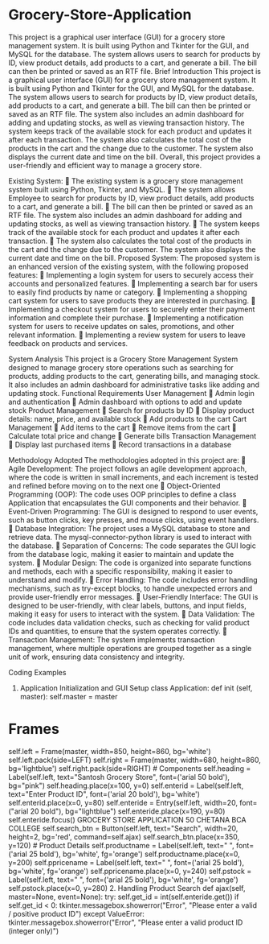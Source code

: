 # Grocery-Store-Application
This project is a graphical user interface (GUI) for a grocery store management system. It is built using Python and Tkinter for the GUI, and MySQL for the database. The system allows users to search for products by ID, view product details, add products to a cart, and generate a bill. The bill can then be printed or saved as an RTF file.
Brief Introduction
This project is a graphical user interface (GUI) for a grocery store management system. It is built using Python and Tkinter for the GUI, and MySQL for the database. The system allows users to search for products by ID, view product details, add products to a cart, and generate a bill. The bill can then be printed or saved as an RTF file. The system also includes an admin dashboard for adding and updating stocks, as well as viewing transaction history. The system keeps track of the available stock for each product and updates it after each transaction. The system also calculates the total cost of the products in the cart and the change due to the customer. The system also displays the current date and time on the bill. Overall, this project provides a user-friendly and efficient way to manage a grocery store.

Existing System:
 The existing system is a grocery store management system built using Python, Tkinter, and MySQL.
 The system allows Employee to search for products by ID, view product details, add products to a cart, and generate a bill.
 The bill can then be printed or saved as an RTF file. The system also includes an admin dashboard for adding and updating stocks, as well as viewing transaction history.
 The system keeps track of the available stock for each product and updates it after each transaction.
 The system also calculates the total cost of the products in the cart and the change due to the customer. The system also displays the current date and time on the bill.
Proposed System:
The proposed system is an enhanced version of the existing system, with the following proposed features:
 Implementing a login system for users to securely access their accounts and personalized features.
 Implementing a search bar for users to easily find products by name or category.
 Implementing a shopping cart system for users to save products they are interested in purchasing.
 Implementing a checkout system for users to securely enter their payment information and complete their purchase.
 Implementing a notification system for users to receive updates on sales, promotions, and other relevant information.
 Implementing a review system for users to leave feedback on products and services.  

System Analysis
This project is a Grocery Store Management System designed to manage grocery store operations such as searching for products, adding products to the cart, generating bills, and managing stock. It also includes an admin dashboard for administrative tasks like adding and updating stock.
Functional Requirements
User Management
 Admin login and authentication
 Admin dashboard with options to add and update stock Product Management
 Search for products by ID
 Display product details: name, price, and available stock
 Add products to the cart Cart Management
 Add items to the cart
 Remove items from the cart
 Calculate total price and change
 Generate bills Transaction Management
 Display last purchased items
 Record transactions in a database


Methodology Adopted
The methodologies adopted in this project are:
 Agile Development: The project follows an agile development approach, where the code is written in small increments, and each increment is tested and refined before moving on to the next one
 Object-Oriented Programming (OOP): The code uses OOP principles to define a class Application that encapsulates the GUI components and their behavior.
 Event-Driven Programming: The GUI is designed to respond to user events, such as button clicks, key presses, and mouse clicks, using event handlers.
 Database Integration: The project uses a MySQL database to store and retrieve data. The mysql-connector-python library is used to interact with the database.
 Separation of Concerns: The code separates the GUI logic from the database logic, making it easier to maintain and update the system.
 Modular Design: The code is organized into separate functions and methods, each with a specific responsibility, making it easier to understand and modify.
 Error Handling: The code includes error handling mechanisms, such as try-except blocks, to handle unexpected errors and provide user-friendly error messages.
 User-Friendly Interface: The GUI is designed to be user-friendly, with clear labels, buttons, and input fields, making it easy for users to interact with the system.
 Data Validation: The code includes data validation checks, such as checking for valid product IDs and quantities, to ensure that the system operates correctly.
 Transaction Management: The system implements transaction management, where multiple operations are grouped together as a single unit of work, ensuring data consistency and integrity.

Coding Examples
1. Application Initialization and GUI Setup
class Application:
def init (self, master):
self.master = master
# Frames
self.left = Frame(master, width=850, height=860, bg='white')
self.left.pack(side=LEFT)
self.right = Frame(master, width=680, height=860, bg='lightblue')
self.right.pack(side=RIGHT) # Components
self.heading = Label(self.left, text="Santosh Grocery Store", font=('arial 50 bold'), bg="pink")
self.heading.place(x=100, y=0)
self.enterid = Label(self.left, text="Enter Product ID", font=('arial 20 bold'), bg='white')
self.enterid.place(x=0, y=80)
self.enteride = Entry(self.left, width=20, font=("arial 20 bold"), bg="lightblue")
self.enteride.place(x=190, y=80) self.enteride.focus()
GROCERY STORE APPLICATION 50
CHETANA BCA COLLEGE
self.search_btn = Button(self.left, text="Search", width=20, height=2, bg='red', command=self.ajax)
self.search_btn.place(x=350, y=120) # Product Details
self.productname = Label(self.left, text=" ", font=('arial 25 bold'), bg='white', fg='orange')
self.productname.place(x=0, y=200)
self.ppricename = Label(self.left, text=" ", font=('arial 25 bold'), bg='white', fg='orange')
self.ppricename.place(x=0, y=240)
self.pstock = Label(self.left, text=" ", font=('arial
25 bold'), bg='white', fg='orange') self.pstock.place(x=0, y=280)
2. Handling Product Search
def ajax(self, master=None, event=None): try:
self.get_id = int(self.enteride.get()) if self.get_id < 0:
tkinter.messagebox.showerror("Error", "Please enter a valid / positive product ID")
except ValueError:
tkinter.messagebox.showerror("Error", "Please enter a valid product ID (integer only)")


 
